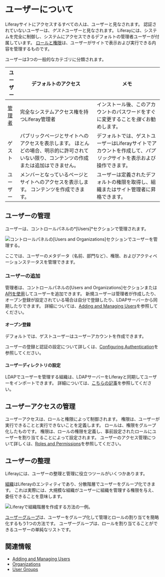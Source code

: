 # ユーザーについて

Liferayサイトにアクセスするすべての人は、ユーザーと見なされます。 認証されていないユーザーは、*ゲスト*ユーザーと見なされます。 Liferayには、システムを完全に制御し、システムにアクセスできるデフォルトの管理者ユーザーが付属しています。 [ロールと権限](../roles-and-permissions/README.md)は、ユーザーがサイトで表示および実行できる内容を管理するものです。

ユーザーは3つの一般的なカテゴリに分類されます。

| ユーザー                                                              | デフォルトのアクセス                                                            | メモ                                                            |
| ----------------------------------------------------------------- | --------------------------------------------------------------------- | ------------------------------------------------------------- |
| [管理者](../../getting-started/introduction-to-the-admin-account.md) | 完全なシステムアクセス権を持つLiferay管理者                                             | インストール後、このアカウントのパスワードをすぐに変更することを*強く*お勧めします。                   |
| ゲスト                                                               | パブリックページとサイトへのアクセスを表示します。 ほとんどの場合、明示的に許可されていない限り、コンテンツの作成または追加はできません。 | デフォルトでは、ゲストユーザーはLiferayサイトでアカウントを作成して、*パブリック*サイトを表示および操作できます。 |
| ユーザー                                                              | メンバーとなっているページとサイトへのアクセスを表示します。 コンテンツを作成できます。                          | ユーザーは定義されたデフォルトの権限を取得し、組織またはサイト管理者に昇格できます。                    |

## ユーザーの管理

ユーザーは、コントロールパネルの*[Users]*セクションで管理されます。

![コントロールパネルの[Users and Organizations]セクションでユーザーを管理する。](./understanding-users/images/01.png)

ここでは、ユーザーのメタデータ（名前、部門など）、権限、およびアクティベーションステータスを管理できます。

### ユーザーの追加

管理者は、コントロールパネルの[Users and Organizations]セクションまたは[APIを使用](../developer-guide/README.md)してユーザーを追加できます。 新規ユーザーは管理者が作成したり、オープン登録が設定されている場合は自分で登録したり、LDAPサーバーから同期したりできます。 詳細については、[Adding and Managing Users](./adding-and-managing-users.md)を参照してください。

#### オープン登録

デフォルトでは、ゲストユーザーはユーザーアカウントを作成できます。

ユーザーの登録と認証の設定について詳しくは、[Configuring Authentication](../../installation-and-upgrades/securing-liferay/authentication-basics.md)を参照してください。

#### ユーザーディレクトリの設定

LDAPでユーザーを管理する組織は、LDAPサーバーをLiferayと同期してユーザーをインポートできます。 詳細については、[こちらの記事](../devops/connecting-to-a-user-directory/connecting-to-an-ldap-directory.md)を参照してください。


<!-- #### Other Methods

Are there other methods of adding users? -->

## ユーザーアクセスの管理

ユーザーアクセスは、ロールと権限によって制御されます。 権限は、ユーザーが実行できることと実行できないことを定義します。 ロールは、権限をグループ化したものです。 権限は、ロールの権限を定義し、事前設定されたロールにユーザーを割り当てることによって設定されます。 ユーザーのアクセス管理について詳しくは、[Roles and Permissions](../roles-and-permissions/README.md)を参照してください。

## ユーザーの整理

Liferayには、ユーザーの整理と管理に役立つツールがいくつかあります。

[組織](../organizations/understanding-organizations.md)はLiferayのエンティティであり、分散階層でユーザーをグループ化できます。 これは実際には、大規模な組織がユーザーに組織を管理する権限を与え、委任できることを意味します。

![Liferayで組織階層を作成する方法の一例。](./understanding-users/images/02.png)

[ユーザーグループ](../user-groups/creating-and-managing-user-groups.md)は、ユーザーをグループ化して管理とロールの割り当てを簡略化するもう1つの方法です。 ユーザーグループは、ロールを割り当てることができるユーザーの単純なリストです。

## 関連情報

  - [Adding and Managing Users](./adding-and-managing-users.md)
  - [Organizations](../organizations/understanding-organizations.md)
  - [User Groups](../user-groups/creating-and-managing-user-groups.md)

